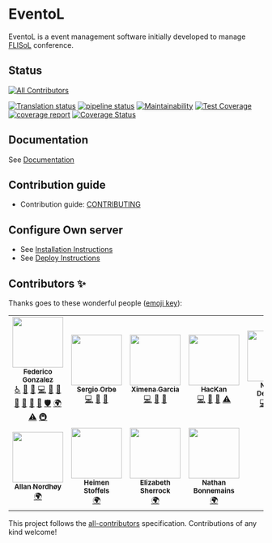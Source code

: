 EventoL
=======

EventoL is a event management software initially developed to manage [FLISoL](http://flisol.info/) conference.

Status
------

<!-- ALL-CONTRIBUTORS-BADGE:START - Do not remove or modify this section -->
[![All Contributors](https://img.shields.io/badge/all_contributors-9-orange.svg?style=flat-square)](#contributors-)
<!-- ALL-CONTRIBUTORS-BADGE:END -->
[![Translation status](https://hosted.weblate.org/widgets/eventol/-/svg-badge.svg)](https://hosted.weblate.org/engage/eventol/?utm_source=widget)
[![pipeline status](https://gitlab.com/eventol/eventoL/badges/master/pipeline.svg)](https://gitlab.com/eventol/eventoL/commits/master)
[![Maintainability](https://api.codeclimate.com/v1/badges/7440c7557b352c1a5a03/maintainability)](https://codeclimate.com/github/eventoL/eventoL/maintainability)
[![Test Coverage](https://api.codeclimate.com/v1/badges/7440c7557b352c1a5a03/test_coverage)](https://codeclimate.com/github/eventoL/eventoL/test_coverage)
[![coverage report](https://gitlab.com/eventol/eventoL/badges/master/coverage.svg)](https://gitlab.com/eventol/eventoL/commits/master)
[![Coverage Status](https://coveralls.io/repos/github/eventoL/eventoL/badge.svg?branch=master)](https://coveralls.io/github/eventoL/eventoL?branch=master)

Documentation
-------------

See [Documentation](http://eventol.github.io/eventoL)

Contribution guide
------------------

- Contribution guide: [CONTRIBUTING](https://github.com/eventoL/eventoL/blob/master/.github/CONTRIBUTING.md)

Configure Own server
--------------------

- See [Installation Instructions](http://eventol.github.io/eventoL/#/en/installation)
- See [Deploy Instructions](http://eventol.github.io/eventoL/#/en/deploy)

Contributors ✨
---------------

Thanks goes to these wonderful people ([emoji key](https://allcontributors.org/docs/en/emoji-key)):

<!-- ALL-CONTRIBUTORS-LIST:START - Do not remove or modify this section -->
<!-- prettier-ignore-start -->
<!-- markdownlint-disable -->
<table>
  <tr>
    <td align="center"><a href="https://github.com/FedeG"><img src="https://avatars3.githubusercontent.com/u/4097554?v=4?s=100" width="100px;" alt=""/><br /><sub><b>Federico Gonzalez</b></sub></a><br /><a href="#a11y-FedeG" title="Accessibility">️️️️♿️</a> <a href="https://github.com/eventoL/eventoL/issues?q=author%3AFedeG" title="Bug reports">🐛</a> <a href="#blog-FedeG" title="Blogposts">📝</a> <a href="https://github.com/eventoL/eventoL/commits?author=FedeG" title="Code">💻</a> <a href="#design-FedeG" title="Design">🎨</a> <a href="https://github.com/eventoL/eventoL/commits?author=FedeG" title="Documentation">📖</a> <a href="#ideas-FedeG" title="Ideas, Planning, & Feedback">🤔</a> <a href="#maintenance-FedeG" title="Maintenance">🚧</a> <a href="#projectManagement-FedeG" title="Project Management">📆</a> <a href="https://github.com/eventoL/eventoL/pulls?q=is%3Apr+reviewed-by%3AFedeG" title="Reviewed Pull Requests">👀</a> <a href="#security-FedeG" title="Security">🛡️</a> <a href="#translation-FedeG" title="Translation">🌍</a> <a href="https://github.com/eventoL/eventoL/commits?author=FedeG" title="Tests">⚠️</a> <a href="#infra-FedeG" title="Infrastructure (Hosting, Build-Tools, etc)">🚇</a></td>
    <td align="center"><a href="https://github.com/reyiyo"><img src="https://avatars3.githubusercontent.com/u/761204?v=4?s=100" width="100px;" alt=""/><br /><sub><b>Sergio Orbe</b></sub></a><br /><a href="https://github.com/eventoL/eventoL/commits?author=reyiyo" title="Code">💻</a> <a href="#design-reyiyo" title="Design">🎨</a> <a href="#ideas-reyiyo" title="Ideas, Planning, & Feedback">🤔</a></td>
    <td align="center"><a href="https://github.com/ChmlGr"><img src="https://avatars2.githubusercontent.com/u/5685527?v=4?s=100" width="100px;" alt=""/><br /><sub><b>Ximena Garcia</b></sub></a><br /><a href="https://github.com/eventoL/eventoL/commits?author=ChmlGr" title="Code">💻</a> <a href="#design-ChmlGr" title="Design">🎨</a> <a href="#ideas-ChmlGr" title="Ideas, Planning, & Feedback">🤔</a></td>
    <td align="center"><a href="https://hackan.net"><img src="https://avatars2.githubusercontent.com/u/7178420?v=4?s=100" width="100px;" alt=""/><br /><sub><b>HacKan</b></sub></a><br /><a href="https://github.com/eventoL/eventoL/commits?author=HacKanCuBa" title="Code">💻</a> <a href="#design-HacKanCuBa" title="Design">🎨</a> <a href="#ideas-HacKanCuBa" title="Ideas, Planning, & Feedback">🤔</a> <a href="https://github.com/eventoL/eventoL/commits?author=HacKanCuBa" title="Tests">⚠️</a></td>
    <td align="center"><a href="http://gilgamezh.me"><img src="https://avatars3.githubusercontent.com/u/1496486?v=4?s=100" width="100px;" alt=""/><br /><sub><b>Nicolás Demarchi</b></sub></a><br /><a href="https://github.com/eventoL/eventoL/commits?author=gilgamezh" title="Code">💻</a> <a href="#ideas-gilgamezh" title="Ideas, Planning, & Feedback">🤔</a> <a href="#infra-gilgamezh" title="Infrastructure (Hosting, Build-Tools, etc)">🚇</a></td>
  </tr>
  <tr>
    <td align="center"><a href="http://portfolio.anotheragency.no"><img src="https://avatars1.githubusercontent.com/u/13802408?v=4?s=100" width="100px;" alt=""/><br /><sub><b>Allan Nordhøy</b></sub></a><br /><a href="#translation-comradekingu" title="Translation">🌍</a></td>
    <td align="center"><a href="https://github.com/Vistaus"><img src="https://avatars1.githubusercontent.com/u/1716229?v=4?s=100" width="100px;" alt=""/><br /><sub><b>Heimen Stoffels</b></sub></a><br /><a href="#translation-Vistaus" title="Translation">🌍</a></td>
    <td align="center"><a href="https://github.com/lizzyd710"><img src="https://avatars2.githubusercontent.com/u/12602768?v=4?s=100" width="100px;" alt=""/><br /><sub><b>Elizabeth Sherrock</b></sub></a><br /><a href="#translation-lizzyd710" title="Translation">🌍</a></td>
    <td align="center"><a href="https://nathanbonnemains.squill.fr"><img src="https://avatars.githubusercontent.com/u/45366162?v=4?s=100" width="100px;" alt=""/><br /><sub><b>Nathan Bonnemains</b></sub></a><br /><a href="#translation-NathanBnm" title="Translation">🌍</a></td>
  </tr>
</table>

<!-- markdownlint-restore -->
<!-- prettier-ignore-end -->

<!-- ALL-CONTRIBUTORS-LIST:END -->

This project follows the [all-contributors](https://github.com/all-contributors/all-contributors) specification. Contributions of any kind welcome!